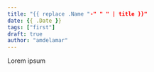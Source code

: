 ```yaml
---
title: "{{ replace .Name "-" " " | title }}"
date: {{ .Date }}
tags: ["first"]
draft: true
author: "amdelamar"
---
```


Lorem ipsum